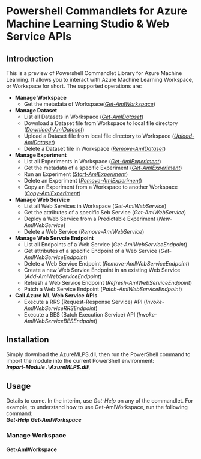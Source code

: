 # Powershell Commandlets for Azure Machine Learning Studio & Web Service APIs
## Introduction
This is a preview of Powershell Commandlet Library for Azure Machine Learning. It allows you to interact with Azure Machine Learning Workspace, or Workspace for short. The supported operations are:

* __Manage Workspace__
  * Get the metadata of Workspace(*[Get-AmlWorkspace](#get-amlworkspace)*)
* __Manage Dataset__
  * List all Datasets in Workspace (*[Get-AmlDataset](#get-amldataset)*)
  * Download a Dataset file from Workspace to local file directory (*[Download-AmlDataset](#download-amldataset)*)
  * Upload a Dataset file from local file directory to Workspace (*[Upload-AmlDataset](#upload-amldataset)*)
  * Delete a Dataset file in Workspace (*[Remove-AmlDataset](#remove-amldataset)*)
* __Manage Experiment__
  * List all Experiments in Workspace (*[Get-AmlExperiment](#get-amlexperiment)*)
  * Get the metadata of a specific Experiment (*[Get-AmlExperiment](#get-amlexperiment)*)
  * Run an Experiment (*[Start-AmlExperiment](#start-amlexperiment)*)
  * Delete an Experiment (*[Remove-AmlExperiment](#remove-amlexperiment)*)
  * Copy an Experiment from a Workspace to another Workspace (*[Copy-AmlExperiment](#copy_amlexperiment)*)
* __Manage Web Service__
  * List all Web Services in Workspace (*Get-AmlWebService*)
  * Get the attributes of a specific Seb Service (*Get-AmlWebService*)
  * Deploy a Web Service from a Predictable Experiment (*New-AmlWebService*)
  * Delete a Web Service (*Remove-AmlWebService*)
* __Manage Web Servcie Endpoint__
  * List all Endpoints of a Web Service (*Get-AmlWebServiceEndpoint*)
  * Get attributes of a specific Endpoint of a Web Service (*Get-AmlWebServiceEndpoint*)
  * Delete a Web Service Endpoint (*Remove-AmlWebServiceEndpoint*)
  * Create a new Web Service Endpoint in an existing Web Service (*Add-AmlWebServiceEndpoint*)
  * Refresh a Web Service Endpoint (*Refresh-AmlWebServiceEndpoint*)
  * Patch a Web Service Endpoint (*Patch-AmlWebServiceEndpoint*)
* __Call Azure ML Web Service APIs__
  * Execute a RRS (Request-Response Service) API (*Invoke-AmlWebServiceRRSEndpoint*)
  * Execute a BES (Batch Execution Service) API (*Invoke-AmlWebServiceBESEndpoint*)

## Installation
Simply download the AzureMLPS.dll, then run the PowerShell command to import the module into the current PowerShell environment:<br/>
__*Import-Module .\AzureMLPS.dll*__\

## Usage
Details to come. In the interim, use *Get-Help* on any of the commandlet. For example, to understand how to use Get-AmlWorkspace, run the following command: <br/>
__*Get-Help Get-AmlWorkspace*__

### Manage Workspace ###
#### Get-AmlWorkspace ####


